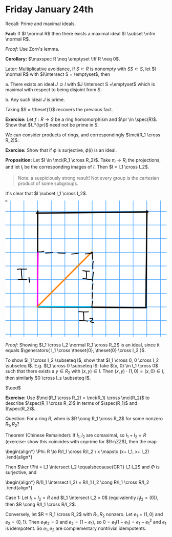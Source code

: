 # Friday January 24th

Recall: 
Prime and maximal ideals.

**Fact:**
If $I \normal R$ then there exists a maximal ideal $I \subset \mfm \normal R$.

*Proof:*
Use Zorn's lemma.

**Corollary:**
$\maxspec R \neq \emptyset \iff R \neq 0$.


Later:
Multiplicative avoidance, if $S \subset R$ is nonempty with $SS\subset S$, let $I \normal R$ with $I\intersect S = \emptyset$, then

a. There exists an ideal $J \supseteq I$ with $J \intersect S =\emptyset$ which is maximal with respect to being disjoint from $S$.

b. Any such ideal $J$ is prime.

Taking $S = \theset{1}$ recovers the previous fact.

**Exercise:**
Let $f: R\to S$ be a ring homomorphism and $\pr \in \spec(R)$.
Show that $f_*(\pr)$ need not be prime in $S$.

We can consider products of rings, and correspondingly $\mci(R_1 \cross R_2)$.

**Exercise:**
Show that if $\phi$ is surjective, $\phi(I)$ is an ideal.

**Proposition:**
Let $I \in \mci(R_1 \cross R_2)$.
Take $\pi_i \to R_i$ the projections, and let $I_i$ be the corresponding images of $I$.
Then $I = I_1 \cross I_2$.

> Note: a suspiciously strong result! Not every group is the cartesian product of some subgroups.

It's clear that $I \subset I_1 \cross I_2$.

![Image](figures/2020-01-24-11:32.png)

*Proof:*
Showing $I_1 \cross I_2 \normal R_1 \cross R_2$ is an ideal, since it equals $\generators{ I_1 \cross \theset{0}, \theset{0} \cross I_2 }$.

To show $I_1 \cross I_2 \subseteq I$, show that $I_1 \cross 0, 0 \cross I_2 \subseteq I$.
E.g. $I_1 \cross 0 \subseteq I$: take $(x, 0) \in I_1 \cross 0$ such that there exists a $y\in R_2$ with $(x, y) \in I$.
Then $(x, y) \cdot (1, 0) = (x, 0) \in I$, then similarly $0 \cross I_s \subseteq I$.

$\qed$

**Exercise:**
Use $\mci(R_1 \cross R_2) = \mci(R_1) \cross \mci(R_2)$ to describe $\spec(R_1 \cross R_2)$ in terms of $\spec(R_1)$ and $\spec(R_2)$.

Question:
For a ring $R$, when is $R \cong R_1 \cross R_2$ for some nonzero $R_1, R_2$?


Theorem (Chinese Remainder):
If $I_1, I_2$ are comaximal, so $I_1 + I_2 = R$ (exercise: show this coincides with coprime for $R=\ZZ$), then the map

\begin{align*}
\Phi: R \to R/I_1 \cross R/I_2 \\
x \mapsto (x+ I_1, x+ I_2)
.\end{align*}

Then $\ker \Phi = I_1 \intersect I_2 \equalsbecause{CRT} I_1 I_2$ and $\Phi$ is surjective, and

\begin{align*}
R/(I_1 \intersect I_2) = R/I_1 I_2 \cong R/I_1 \cross R/I_2
.\end{align*}

Case 1:
Let $I_1 + I_2 = R$ and $I_1 \intersect I_2 = 0$ (equivalently $I_1 I_2 = (0)$), then $R \cong R/I_1 \cross R/I_2$.

Conversely, let $R = R_1 \cross R_2$ with $R_1, R_2$ nonzero.
Let $e_1 = (1, 0)$ and $e_2 = (0, 1)$.
Then $e_1 e_2 = 0$ and $e_2 = (1 - e_1)$, so $0 = e_1(1 - e_1) = e_1 - e_1^2$ and $e_1$ is idempotent.
So $e_1, e_2$ are complementary nontrivial idempotents.



